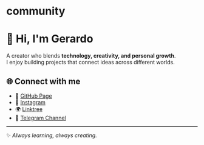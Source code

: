 # community
# 👋 Hi, I'm Gerardo  

A creator who blends **technology, creativity, and personal growth**.  
I enjoy building projects that connect ideas across different worlds.  

## 🌐 Connect with me  
- 🔗 [GitHub Page](https://gsacarelo.github.io/community/)
- 📸 [Instagram](https://instagram.com/gerardo711)  
- 🌍 [Linktree](https://linktr.ee/gsacarelo)  
- 📢 [Telegram Channel](https://t.me/GerardoSacarelo)  

---
✨ *Always learning, always creating.*  
